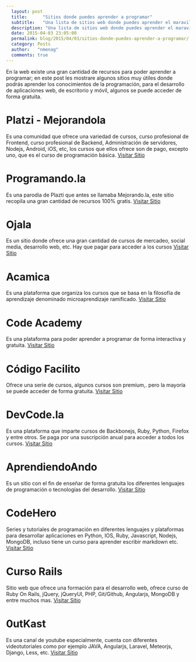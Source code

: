 ```yaml
---
  layout: post
  title:      "Sitios donde puedes aprender a programar"
  subtitle:   "Una lista de sitios web donde puedes aprender el maravilloso mundo de la programación"
  description: "Una lista de sitios web donde puedes aprender el maravilloso mundo de la programación"
  date: 2015-04-03 23:05:00
  permalink: blog/2015/04/03/sitios-donde-puedes-aprender-a-programar/
  category: Posts
  author:   "nmenag"
  comments: true
---
```


En la web existe una gran cantidad de recursos para poder aprender a programar; en este post les mostrare algunos sitios muy útiles donde podrás  aprender los conocimientos de la programación, para el  desarrollo de aplicaciones  web, de escritorio y móvil, algunos se puede acceder de forma gratuita.

# Platzi - Mejorandola

Es una  comunidad que ofrece una variedad de cursos, curso profesional de  Frontend, curso profesional de  Backend, Administración de servidores, Nodejs, Android, iOS, etc, los cursos que ellos ofrece son de pago, excepto uno, que es el curso de programación básica. <a href="https://Platzi.com/" target="_blank">Visitar Sitio</a>


# Programando.la

Es una parodia de Plazti que antes se llamaba Mejorando.la, este sitio recopila una gran cantidad de recursos 100% gratis. <a href="http://programando.la/" target="_blank">Visitar Sitio</a>

# Ojala
Es un sitio donde ofrece una gran cantidad de cursos de mercadeo, social media, desarrollo web, etc. Hay que pagar para acceder a los cursos <a href="https://oja.la" target="_blank">Visitar Sitio</a>

# Acamica

Es una plataforma que organiza los cursos que se basa en la filosofía de aprendizaje denominado microaprendizaje ramificado. <a href="https://www.acamica.com" target="_blank">Visitar Sitio</a>

# Code Academy

Es una plataforma para poder aprender a programar de forma interactiva y gratuita. <a href="http://www.codecademy.com/es/learn" target="_blank">Visitar Sitio</a>

# Código Facilito

Ofrece una serie de cursos, algunos cursos son premium,. pero la mayoría se puede acceder de forma gratuita. <a href="http://codigofacilito.com" target="_blank">Visitar Sitio</a>

# DevCode.la

Es una plataforma que imparte cursos de Backbonejs, Ruby, Python, Firefox y entre otros. Se paga por una suscripción anual para acceder a todos los cursos. <a href="https://devcode.la" target="_blank">Visitar Sitio</a>

# AprendiendoAndo

Es un sitio con el fin de enseñar de forma gratuita los diferentes lenguajes de programación o tecnologías del desarrollo. <a href="http://www.aprendiendoando.com" target="_blank">Visitar Sitio</a>

# CodeHero

Series y tutoriales de programación en diferentes lenguajes y plataformas para desarrollar aplicaciones en Python, IOS, Ruby, Javascript, Nodejs, MongoDB, incluso tiene un curso para aprender escribir markdown etc. <a href="http://codehero.co/" target="_blank">Visitar Sitio</a>

# Curso Rails

Sitio web que ofrece una formación para el desarrollo web, ofrece curso de Ruby On Rails, jQuery, jQueryUI, PHP, Git/Github, Angularjs, MongoDB y entre muchos mas. <a href="http://cursoderails.com" target="_blank">Visitar Sitio</a>

# 0utKast

Es una canal de youtube especialmente, cuenta con diferentes videotutoriales  como por ejemplo JAVA, Angularjs, Laravel, Meteorjs, Django, Less, etc. <a href="https://www.youtube.com/user/0utKast" target="_blank">Visitar Sitio</a>
